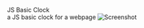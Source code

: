 JS Basic Clock
<br/>
a JS basic clock for a webpage
![Screenshot](https://github.com/igomez404/2.JSBasicClock/blob/master/Reloj%20Basico%20JS%20para%20pagina%20web.JPG?raw=true)
